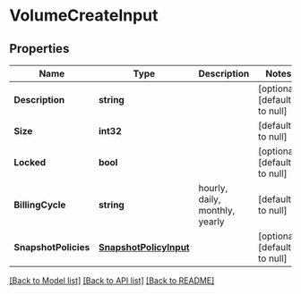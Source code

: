 # VolumeCreateInput

## Properties
Name | Type | Description | Notes
------------ | ------------- | ------------- | -------------
**Description** | **string** |  | [optional] [default to null]
**Size** | **int32** |  | [default to null]
**Locked** | **bool** |  | [optional] [default to null]
**BillingCycle** | **string** | hourly, daily, monthly, yearly | [default to null]
**SnapshotPolicies** | [**SnapshotPolicyInput**](SnapshotPolicyInput.md) |  | [optional] [default to null]

[[Back to Model list]](../README.md#documentation-for-models) [[Back to API list]](../README.md#documentation-for-api-endpoints) [[Back to README]](../README.md)


